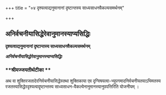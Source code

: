 +++
title = "०४ दृश्यत्वाद्यनुमानानां दृष्टान्तस्य साध्यसाधनवैकल्यसमर्थनम्"

+++


## अनिर्वचनीयासिद्धेरेवानुमानस्याप्यसिद्धिः

**दृश्यत्वाद्यनुमानानां दृष्टान्तस्य साध्यसाधनवैकल्यसमर्थनम्**

***अनिर्वचनीयासिद्धेरेवानुमानस्याप्यसिद्धिः***

### **श्रीमज्जयतीर्थटीका **

अथ वा शुक्तिरजतादेरनिर्वचनीयासिद्धेस्तथा शुक्तिकाया एव दृग्विषयत्वा-भ्युपगमादनिर्वचनीयतयाऽभिमतस्य रजतस्यासिद्धेरदृश्यत्वाद्दृष्टान्तस्य साध्यसाधन-वैकल्येनानुमानस्यानुपपत्तिरिति योजनीयम् ।


